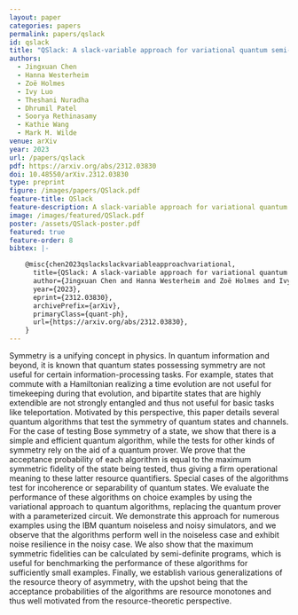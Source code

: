 ```yaml
---
layout: paper
categories: papers
permalink: papers/qslack
id: qslack
title: "QSlack: A slack-variable approach for variational quantum semi-definite programming"
authors: 
  - Jingxuan Chen
  - Hanna Westerheim
  - Zoë Holmes
  - Ivy Luo
  - Theshani Nuradha
  - Dhrumil Patel
  - Soorya Rethinasamy
  - Kathie Wang
  - Mark M. Wilde
venue: arXiv
year: 2023
url: /papers/qslack
pdf: https://arxiv.org/abs/2312.03830
doi: 10.48550/arXiv.2312.03830
type: preprint
figure: /images/papers/QSlack.pdf
feature-title: QSlack
feature-description: A slack-variable approach for variational quantum semi-definite programming.
image: /images/featured/QSlack.pdf
poster: /assets/QSlack-poster.pdf
featured: true
feature-order: 8
bibtex: |-

    @misc{chen2023qslackslackvariableapproachvariational,
      title={QSlack: A slack-variable approach for variational quantum semi-definite programming}, 
      author={Jingxuan Chen and Hanna Westerheim and Zoë Holmes and Ivy Luo and Theshani Nuradha and Dhrumil Patel and Soorya Rethinasamy and Kathie Wang and Mark M. Wilde},
      year={2023},
      eprint={2312.03830},
      archivePrefix={arXiv},
      primaryClass={quant-ph},
      url={https://arxiv.org/abs/2312.03830}, 
    }
---
```


Symmetry is a unifying concept in physics. In quantum information and beyond, it is known that quantum states possessing symmetry are not useful for certain information-processing tasks. For example, states that commute with a Hamiltonian realizing a time evolution are not useful for timekeeping during that evolution, and bipartite states that are highly extendible are not strongly entangled and thus not useful for basic tasks like teleportation. Motivated by this perspective, this paper details several quantum algorithms that test the symmetry of quantum states and channels. For the case of testing Bose symmetry of a state, we show that there is a simple and efficient quantum algorithm, while the tests for other kinds of symmetry rely on the aid of a quantum prover. We prove that the acceptance probability of each algorithm is equal to the maximum symmetric fidelity of the state being tested, thus giving a firm operational meaning to these latter resource quantifiers. Special cases of the algorithms test for incoherence or separability of quantum states. We evaluate the performance of these algorithms on choice examples by using the variational approach to quantum algorithms, replacing the quantum prover with a parameterized circuit. We demonstrate this approach for numerous examples using the IBM quantum noiseless and noisy simulators, and we observe that the algorithms perform well in the noiseless case and exhibit noise resilience in the noisy case. We also show that the maximum symmetric fidelities can be calculated by semi-definite programs, which is useful for benchmarking the performance of these algorithms for sufficiently small examples. Finally, we establish various generalizations of the resource theory of asymmetry, with the upshot being that the acceptance probabilities of the algorithms are resource monotones and thus well motivated from the resource-theoretic perspective.
